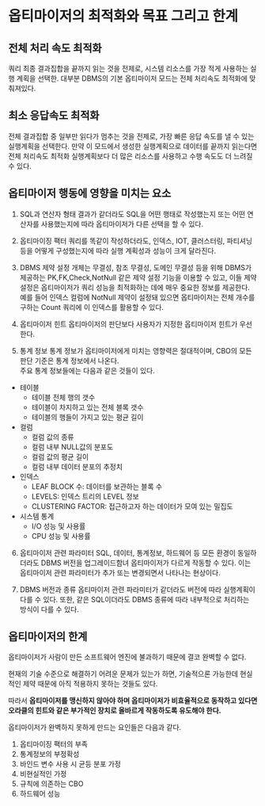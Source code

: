 # 옵티마이저의 최적화와 목표 그리고 한계

## 전체 처리 속도 최적화
쿼리 최종 결과집합을 끝까지 읽는 것을 전제로, 시스템 리소스를 가장 적게 사용하는 실행 계획을 선택한. 대부분 DBMS의 기본 옵티마이저 모드는 전체 처리속도 최적화에 맞춰져있다.

## 최소 응답속도 최적화
전체 결과집합 중 일부만 읽다가 멈추는 것을 전제로, 가장 빠른 응답 속도를 낼 수 있는 실행계획을 선택한다. 만약 이 모드에서 생성한 실행계획으로 데이터를 끝까지 읽는다면 전체 처리속도 최적화 실행계획보다 더 많은 리소스를 사용하고 수행 속도도 더 느려질 수 있다.

## 옵티마이저 행동에 영향을 미치는 요소

1. SQL과 연산자 형태
결과가 같더라도 SQL을 어떤 행태로 작성했는지 또는 어떤 연산자를 사용했는지에 따라 옵티마이저가 다른 선택을 할 수 있다.

2. 옵티마이징 팩터
쿼리를 똑같이 작성하더라도, 인덱스, IOT, 클러스터링, 파티셔닝 등을 어떻게 구성했는지에 따라 실행 계획성과 성능이 크게 달라진다.

3. DBMS 제약 설정
개체는 무결성, 참조 무결성, 도메인 무결성 등을 위해 DBMS가 제공하는 PK,FK,Check,NotNull 같은 제약 설정 기능을 이용할 수 있고, 이들 제약 설정은 옵티마이저가 쿼리 성능을 최적화하는 데에 매우 중요한 정보를 제공한다. 예를 들어 인덱스 컬럼에 NotNull 제약이 설정돼 있으면 옵티마이저는 전체 개수를 구하는 Count 쿼리에 이 인덱스를 활용할 수 있다.

4. 옵티마이저 힌트
옵티마이저의 판단보다 사용자가 지정한 옵티마이저 힌트가 우선한다.

5. 통계 정보
통계 정보가 옵티마이저에게 미치는 영향력은 절대적이며, CBO의 모든 판단 기준은 통계 정보에서 나온다.  
주요 통계 정보들에는 다음과 같은 것들이 있다.

- 테이블
  - 테이블 전체 행의 갯수
  - 테이블이 차지하고 있는 전체 블록 갯수
  - 테이블의 행들이 가지고 있는 평균 길이
- 컬럼
  - 컬럼 값의 종류
  - 컬럼 내부 NULL값의 분포도
  - 컬럼 값의 평균 길이
  - 컬럼 내부 데이터 분포의 추정치
- 인덱스
  - LEAF BLOCK 수: 데이터를 보관하는 블록 수
  - LEVELS: 인덱스 트리의 LEVEL 정보
  - CLUSTERING FACTOR: 접근하고자 하는 데이터가 모여 있는 밀집도
- 시스템 통계
  - I/O 성능 및 사용률
  - CPU 성능 및 사용률

6. 옵티마이저 관련 파라미터
SQL, 데이터, 통계정보, 하드웨어 등 모든 환경이 동일하더라도 DBMS 버전을 업그레이드함녀 옵티마이저가 다르게 작동할 수 있다. 이는 옵티마이저 관련 파라미터가 추가 또는 변경되면서 나타나는 현상이다.

7. DBMS 버전과 종류
옵티마이저 관련 파라미터가 같더라도 버전에 따라 실행계획이 다를 수 있다. 또한, 같은 SQL이더라도 DBMS 종류에 따라 내부적으로 처리하는 방식이 다를 수 있다.


## 옵티마이저의 한계
옵티마이저가 사람이 만든 소프트웨어 엔진에 불과하기 때문에 결코 완벽할 수 없다.
    
현재의 기술 수준으로 해결하기 어려운 문제가 있는가 하면, 기술적으론 가능한데 현실적인 제약 때문에 아직 적용하지 못하는 것들도 있다.  
  
따라서 **옵티마이저를 맹신하지 않아야 하며 옵티마이저가 비효율적으로 동작하고 있다면 오라클의 힌트와 같은 부가적인 장치로 올바르게 작동하도록 유도해야 한다.**
  
옵티마이저가 완벽하지 못하게 만드는 요인들은 다음과 같다.

1. 옵티마이징 팩터의 부족
2. 통계정보의 부정확성
3. 바인드 변수 사용 시 균등 분포 가정
4. 비현실적인 가정
5. 규칙에 의존하는 CBO
6. 하드웨어 성능